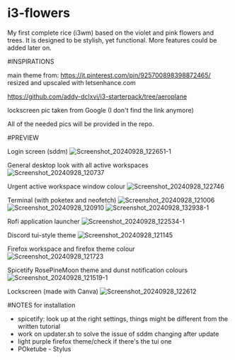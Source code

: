 # i3-flowers
My first complete rice (i3wm) based on the violet and pink flowers and trees. It is designed to be stylish, yet functional. More features could be added later on.

#INSPIRATIONS

main theme from: https://it.pinterest.com/pin/925700898398872465/ resized and upscaled with letsenhance.com

https://github.com/addy-dclxvi/i3-starterpack/tree/aeroplane

lockscreen pic taken from Google (I don't find the link anymore)

All of the needed pics will be provided in the repo.

#PREVIEW

Login screen (sddm)
![Screenshot_20240928_122651-1](https://github.com/user-attachments/assets/8ac4a758-4b7e-46f2-9975-ba19640e432d)

General desktop look with all active workspaces
![Screenshot_20240928_120737](https://github.com/user-attachments/assets/12d8443a-37b7-454b-95a9-ddda7e837583)

Urgent active workspace window colour
![Screenshot_20240928_122746](https://github.com/user-attachments/assets/99b197b4-aca8-4900-874f-7be212dddcc6)

Terminal (with poketex and neofetch)
![Screenshot_20240928_121006](https://github.com/user-attachments/assets/33a9e251-26e6-48e5-8874-882f6fc2ac04)
![Screenshot_20240928_120910](https://github.com/user-attachments/assets/f173bac4-4a74-4d69-a9ce-2cdd66ac4786)
![Screenshot_20240928_132938-1](https://github.com/user-attachments/assets/b6b90641-b119-4968-bf74-b6c6e40fc83e)

Rofi application launcher
![Screenshot_20240928_122534-1](https://github.com/user-attachments/assets/ae686808-3320-42a2-9554-bf379fdc4ea6)

Discord tui-style theme
![Screenshot_20240928_121145](https://github.com/user-attachments/assets/e59944cf-8ae9-4101-8de5-1f88d59b5f25)

Firefox workspace and firefox theme colour
![Screenshot_20240928_121723](https://github.com/user-attachments/assets/45f887ad-9183-413a-9ef2-1912538d7109)

Spicetify RosePineMoon theme and dunst notification colours
![Screenshot_20240928_121519-1](https://github.com/user-attachments/assets/872e8089-21f1-468f-8150-fd78f8061f7d)

Lockscreen (made with Canva)
![Screenshot_20240928_122612](https://github.com/user-attachments/assets/1c7850ae-a082-4506-8e5e-d882304e5185)


#NOTES for installation

- spicetify: look up at the right settings, things might be different from the written tutorial
- work on updater.sh to solve the issue of sddm changing after update
- light purple firefox theme/check if there's the tui one
- POketube - Stylus
